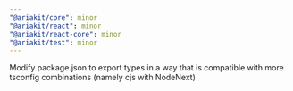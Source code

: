```yaml
---
"@ariakit/core": minor
"@ariakit/react": minor
"@ariakit/react-core": minor
"@ariakit/test": minor
---
```


Modify package.json to export types in a way that is compatible with more tsconfig combinations (namely cjs with NodeNext)

